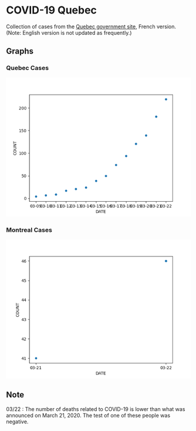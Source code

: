 # COVID-19 Quebec
Collection of cases from the [Quebec government site](https://www.quebec.ca/sante/problemes-de-sante/a-z/coronavirus-2019/situation-coronavirus-quebec/), French version. (Note: English version is not updated as frequently.)

## Graphs
### Quebec Cases
![Quebec](./covid-19.png)
### Montreal Cases
![Montreal](./covid-19-montreal.png)

## Note
03/22 : The number of deaths related to COVID-19 is lower than what was announced on March 21, 2020. The test of one of these people was negative.
